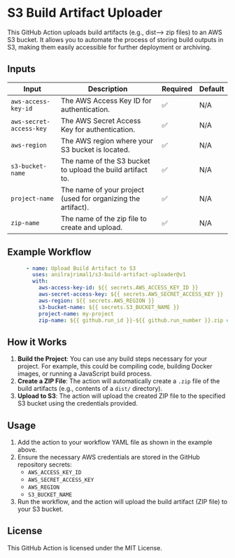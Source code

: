 
# S3 Build Artifact Uploader

This GitHub Action uploads build artifacts (e.g., dist--> zip files) to an AWS S3 bucket. It allows you to automate the process of storing build outputs in S3, making them easily accessible for further deployment or archiving.

## Inputs

| **Input**              | **Description**                                                              | **Required** | **Default** |
|------------------------|------------------------------------------------------------------------------|--------------|-------------|
| `aws-access-key-id`     | The AWS Access Key ID for authentication.                                    | ✅            | N/A         |
| `aws-secret-access-key` | The AWS Secret Access Key for authentication.                                | ✅            | N/A         |
| `aws-region`            | The AWS region where your S3 bucket is located.                              | ✅            | N/A         |
| `s3-bucket-name`        | The name of the S3 bucket to upload the build artifact to.                    | ✅            | N/A         |
| `project-name`          | The name of your project (used for organizing the artifact).                 | ✅            | N/A         |
| `zip-name`              | The name of the zip file to create and upload.                                | ✅            | N/A         |

## Example Workflow

```yaml
      - name: Upload Build Artifact to S3
        uses: anilrajrimal1/s3-build-artifact-uploader@v1
        with:
          aws-access-key-id: ${{ secrets.AWS_ACCESS_KEY_ID }}
          aws-secret-access-key: ${{ secrets.AWS_SECRET_ACCESS_KEY }}
          aws-region: ${{ secrets.AWS_REGION }}
          s3-bucket-name: ${{ secrets.S3_BUCKET_NAME }}
          project-name: my-project
          zip-name: ${{ github.run_id }}-${{ github.run_number }}.zip #(my-project-1234-1)
```

## How it Works

1. **Build the Project**: You can use any build steps necessary for your project. For example, this could be compiling code, building Docker images, or running a JavaScript build process.
2. **Create a ZIP File**: The action will automatically create a `.zip` file of the build artifacts (e.g., contents of a `dist/` directory).
3. **Upload to S3**: The action will upload the created ZIP file to the specified S3 bucket using the credentials provided.

## Usage

1. Add the action to your workflow YAML file as shown in the example above.
2. Ensure the necessary AWS credentials are stored in the GitHub repository secrets:
   - `AWS_ACCESS_KEY_ID`
   - `AWS_SECRET_ACCESS_KEY`
   - `AWS_REGION`
   - `S3_BUCKET_NAME`
3. Run the workflow, and the action will upload the build artifact (ZIP file) to your S3 bucket.

## License

This GitHub Action is licensed under the MIT License.